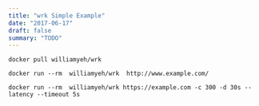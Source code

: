 ```yaml
---
title: "wrk Simple Example"
date: "2017-06-17"
draft: false
summary: "TODO"
---
```


```
docker pull williamyeh/wrk
```


```shell
docker run --rm  williamyeh/wrk  http://www.example.com/
```

```shell
docker run --rm  williamyeh/wrk https://example.com -c 300 -d 30s --latency --timeout 5s
```